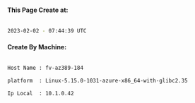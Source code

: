 
   
#### This Page Create at:

```bash

2023-02-02 - 07:44:39 UTC

```

#### Create By Machine:

```bash

Host Name : fv-az389-184

platform  : Linux-5.15.0-1031-azure-x86_64-with-glibc2.35

Ip Local  : 10.1.0.42

```

